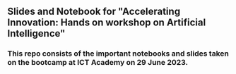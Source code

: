 ## Slides and Notebook for "Accelerating Innovation: Hands on workshop on Artificial Intelligence" 

### This repo consists of the important notebooks and slides taken on the bootcamp at ICT Academy on 29 June 2023.
